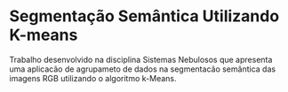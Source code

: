# Segmentação Semântica Utilizando K-means

Trabalho desenvolvido na disciplina Sistemas Nebulosos que apresenta uma aplicacão de agrupameto de dados na segmentacão semântica das imagens RGB utilizando o algoritmo k-Means.
